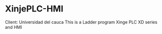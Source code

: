 # XinjePLC-HMI
Client: Universidad del cauca 
This is a Ladder program Xinge PLC XD series 
and HMI 
